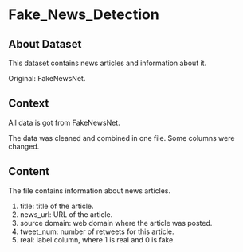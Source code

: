 # Fake_News_Detection

## About Dataset
This dataset contains news articles and information about it.

Original: FakeNewsNet.

## Context
All data is got from FakeNewsNet.

The data was cleaned and combined in one file. Some columns were changed.

## Content
The file contains information about news articles.

1. title: title of the article.
2. news_url: URL of the article.
3. source domain: web domain where the article was posted.
4. tweet_num: number of retweets for this article.
5. real: label column, where 1 is real and 0 is fake.
